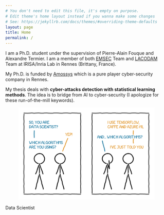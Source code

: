 ```yaml
---
# You don't need to edit this file, it's empty on purpose.
# Edit theme's home layout instead if you wanna make some changes
# See: https://jekyllrb.com/docs/themes/#overriding-theme-defaults
layout: page
title: Home
permalink: /
---
```


I am a Ph.D. student under the supervision of Pierre-Alain Fouque and Alexandre Termier. I am a member of both <a href="https://www.irisa.fr/emsec/">EMSEC</a> Team and <a href="https://team.inria.fr/lacodam/">LACODAM</a> Team at IRISA/Inria Lab in Rennes (Brittany, France).

My Ph.D. is funded by <a href="https://www.amossys.fr/">Amossys</a> which is a pure player cyber-security company in Rennes.

My thesis deals with **cyber-attacks detection with statistical learning methods**. The idea is to bridge from AI to cyber-security (I apologize for these run-of-the-mill keywords).


<figure><img src="/assets/ml.svg"></figure>
<figcaption>Data Scientist</figcaption>
